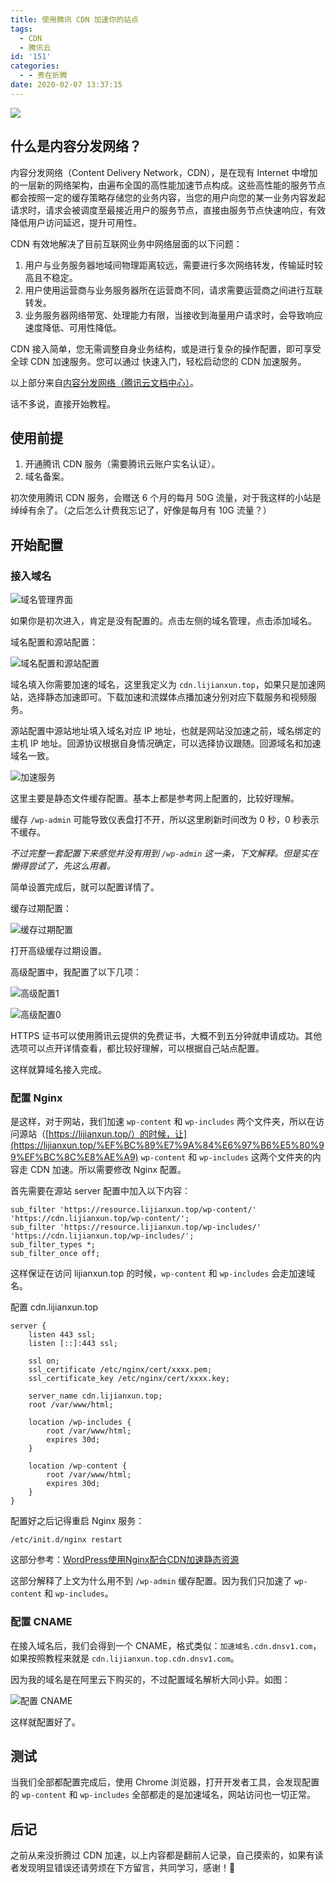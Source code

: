 ```yaml
---
title: 使用腾讯 CDN 加速你的站点
tags:
  - CDN
  - 腾讯云
id: '151'
categories:
  - - 贵在折腾
date: 2020-02-07 13:37:15
---
```


![](https://cdn.pixabay.com/photo/2018/12/10/10/21/earth-3866609__480.jpg)

## 什么是内容分发网络？

内容分发网络（Content Delivery Network，CDN），是在现有 Internet 中增加的一层新的网络架构，由遍布全国的高性能加速节点构成。这些高性能的服务节点都会按照一定的缓存策略存储您的业务内容，当您的用户向您的某一业务内容发起请求时，请求会被调度至最接近用户的服务节点，直接由服务节点快速响应，有效降低用户访问延迟，提升可用性。

CDN 有效地解决了目前互联网业务中网络层面的以下问题：

1.  用户与业务服务器地域间物理距离较远，需要进行多次网络转发，传输延时较高且不稳定。
2.  用户使用运营商与业务服务器所在运营商不同，请求需要运营商之间进行互联转发。
3.  业务服务器网络带宽、处理能力有限，当接收到海量用户请求时，会导致响应速度降低、可用性降低。

CDN 接入简单，您无需调整自身业务结构，或是进行复杂的操作配置，即可享受全球 CDN 加速服务。您可以通过 快速入门，轻松启动您的 CDN 加速服务。

以上部分来自[内容分发网络（腾讯云文档中心）](https://cloud.tencent.com/document/product/228/2939)。
<!-- more -->
话不多说，直接开始教程。

## 使用前提

1.  开通腾讯 CDN 服务（需要腾讯云账户实名认证）。
2.  域名备案。

初次使用腾讯 CDN 服务，会赠送 6 个月的每月 50G 流量，对于我这样的小站是绰绰有余了。（之后怎么计费我忘记了，好像是每月有 10G 流量？）

## 开始配置

### 接入域名

![域名管理界面](https://i.loli.net/2020/02/07/DzBYNet8gvZsUdp.png)

如果你是初次进入，肯定是没有配置的。点击左侧的域名管理，点击添加域名。

域名配置和源站配置：

![域名配置和源站配置](https://i.loli.net/2020/02/07/jLNcGfyDqk4egMI.png)

域名填入你需要加速的域名，这里我定义为 `cdn.lijianxun.top`，如果只是加速网站，选择静态加速即可。下载加速和流媒体点播加速分别对应下载服务和视频服务。

源站配置中源站地址填入域名对应 IP 地址，也就是网站没加速之前，域名绑定的主机 IP 地址。回源协议根据自身情况确定，可以选择协议跟随。回源域名和加速域名一致。

![加速服务](https://i.loli.net/2020/02/07/MZioxHyWtaSdCpY.png)

这里主要是静态文件缓存配置。基本上都是参考网上配置的，比较好理解。

缓存 `/wp-admin` 可能导致仪表盘打不开，所以这里刷新时间改为 0 秒，0 秒表示不缓存。

_不过完整一套配置下来感觉并没有用到 `/wp-admin` 这一条，下文解释。但是实在懒得尝试了，先这么用着。_

简单设置完成后，就可以配置详情了。

缓存过期配置：

![缓存过期配置](https://i.loli.net/2020/02/07/xSCt1lbqPEVfgeZ.png)

打开高级缓存过期设置。

高级配置中，我配置了以下几项：

![高级配置1](https://i.loli.net/2020/02/07/WuJiRoefkZGbCXs.png)

![高级配置0](https://i.loli.net/2020/02/07/TtHJzoCIil1jZGc.png)

HTTPS 证书可以使用腾讯云提供的免费证书，大概不到五分钟就申请成功。其他选项可以点开详情查看，都比较好理解，可以根据自己站点配置。

这样就算域名接入完成。

### 配置 Nginx

是这样，对于网站，我们加速 `wp-content` 和 `wp-includes` 两个文件夹，所以在访问源站（[https://lijianxun.top/）的时候，让](https://lijianxun.top/%EF%BC%89%E7%9A%84%E6%97%B6%E5%80%99%EF%BC%8C%E8%AE%A9) `wp-content` 和 `wp-includes` 这两个文件夹的内容走 CDN 加速。所以需要修改 Nginx 配置。

首先需要在源站 server 配置中加入以下内容：

```config
sub_filter 'https://resource.lijianxun.top/wp-content/' 'https://cdn.lijianxun.top/wp-content/';
sub_filter 'https://resource.lijianxun.top/wp-includes/' 'https://cdn.lijianxun.top/wp-includes/';
sub_filter_types *;
sub_filter_once off;
```

这样保证在访问 lijianxun.top 的时候，`wp-content` 和 `wp-includes` 会走加速域名。

配置 cdn.lijianxun.top

```config
server {
    listen 443 ssl;
    listen [::]:443 ssl;
    
    ssl on;
    ssl_certificate /etc/nginx/cert/xxxx.pem;
    ssl_certificate_key /etc/nginx/cert/xxxx.key;
    
    server_name cdn.lijianxun.top;
    root /var/www/html;
    
    location /wp-includes {
        root /var/www/html;
        expires 30d;
    }
    
    location /wp-content {
        root /var/www/html;
        expires 30d;
    }
}
```

配置好之后记得重启 Nginx 服务：

`/etc/init.d/nginx restart`

这部分参考：[WordPress使用Nginx配合CDN加速静态资源](https://nodeedge.com/wordpress-nginx-cdn-static.html)

这部分解释了上文为什么用不到 `/wp-admin` 缓存配置。因为我们只加速了 `wp-content` 和 `wp-includes`。

### 配置 CNAME

在接入域名后，我们会得到一个 CNAME，格式类似：`加速域名.cdn.dnsv1.com`，如果按照教程来就是 `cdn.lijianxun.top.cdn.dnsv1.com`。

因为我的域名是在阿里云下购买的，不过配置域名解析大同小异。如图：

![配置 CNAME](https://i.loli.net/2020/02/07/3qemSYPgvyAhH4K.png)

这样就配置好了。

## 测试

当我们全部都配置完成后，使用 Chrome 浏览器，打开开发者工具，会发现配置的 `wp-content` 和 `wp-includes` 全部都走的是加速域名，网站访问也一切正常。

## 后记

之前从来没折腾过 CDN 加速，以上内容都是翻前人记录，自己摸索的，如果有读者发现明显错误还请劳烦在下方留言，共同学习，感谢！🙏